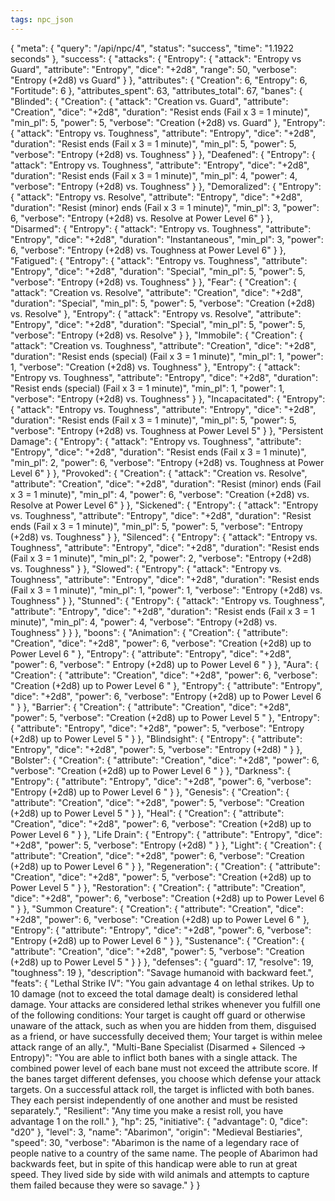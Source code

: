 ```yaml
---
tags: npc_json
---
```

{
    "meta": {
        "query": "/api/npc/4",
        "status": "success",
        "time": "1.1922 seconds"
    },
    "success": {
        "attacks": {
            "Entropy": {
                "attack": "Entropy vs Guard",
                "attribute": "Entropy",
                "dice": "+2d8",
                "range": 50,
                "verbose": "Entropy (+2d8) vs Guard"
            }
        },
        "attributes": {
            "Creation": 6,
            "Entropy": 6,
            "Fortitude": 6
        },
        "attributes_spent": 63,
        "attributes_total": 67,
        "banes": {
            "Blinded": {
                "Creation": {
                    "attack": "Creation vs. Guard",
                    "attribute": "Creation",
                    "dice": "+2d8",
                    "duration": "Resist ends (Fail x 3 = 1 minute)",
                    "min_pl": 5,
                    "power": 5,
                    "verbose": "Creation (+2d8) vs. Guard"
                },
                "Entropy": {
                    "attack": "Entropy vs. Toughness",
                    "attribute": "Entropy",
                    "dice": "+2d8",
                    "duration": "Resist ends (Fail x 3 = 1 minute)",
                    "min_pl": 5,
                    "power": 5,
                    "verbose": "Entropy (+2d8) vs. Toughness"
                }
            },
            "Deafened": {
                "Entropy": {
                    "attack": "Entropy vs. Toughness",
                    "attribute": "Entropy",
                    "dice": "+2d8",
                    "duration": "Resist ends (Fail x 3 = 1 minute)",
                    "min_pl": 4,
                    "power": 4,
                    "verbose": "Entropy (+2d8) vs. Toughness"
                }
            },
            "Demoralized": {
                "Entropy": {
                    "attack": "Entropy vs. Resolve",
                    "attribute": "Entropy",
                    "dice": "+2d8",
                    "duration": "Resist (minor) ends (Fail x 3 = 1 minute)",
                    "min_pl": 3,
                    "power": 6,
                    "verbose": "Entropy (+2d8) vs. Resolve at Power Level 6"
                }
            },
            "Disarmed": {
                "Entropy": {
                    "attack": "Entropy vs. Toughness",
                    "attribute": "Entropy",
                    "dice": "+2d8",
                    "duration": "Instantaneous",
                    "min_pl": 3,
                    "power": 6,
                    "verbose": "Entropy (+2d8) vs. Toughness at Power Level 6"
                }
            },
            "Fatigued": {
                "Entropy": {
                    "attack": "Entropy vs. Toughness",
                    "attribute": "Entropy",
                    "dice": "+2d8",
                    "duration": "Special",
                    "min_pl": 5,
                    "power": 5,
                    "verbose": "Entropy (+2d8) vs. Toughness"
                }
            },
            "Fear": {
                "Creation": {
                    "attack": "Creation vs. Resolve",
                    "attribute": "Creation",
                    "dice": "+2d8",
                    "duration": "Special",
                    "min_pl": 5,
                    "power": 5,
                    "verbose": "Creation (+2d8) vs. Resolve"
                },
                "Entropy": {
                    "attack": "Entropy vs. Resolve",
                    "attribute": "Entropy",
                    "dice": "+2d8",
                    "duration": "Special",
                    "min_pl": 5,
                    "power": 5,
                    "verbose": "Entropy (+2d8) vs. Resolve"
                }
            },
            "Immobile": {
                "Creation": {
                    "attack": "Creation vs. Toughness",
                    "attribute": "Creation",
                    "dice": "+2d8",
                    "duration": "Resist ends (special) (Fail x 3 = 1 minute)",
                    "min_pl": 1,
                    "power": 1,
                    "verbose": "Creation (+2d8) vs. Toughness"
                },
                "Entropy": {
                    "attack": "Entropy vs. Toughness",
                    "attribute": "Entropy",
                    "dice": "+2d8",
                    "duration": "Resist ends (special) (Fail x 3 = 1 minute)",
                    "min_pl": 1,
                    "power": 1,
                    "verbose": "Entropy (+2d8) vs. Toughness"
                }
            },
            "Incapacitated": {
                "Entropy": {
                    "attack": "Entropy vs. Toughness",
                    "attribute": "Entropy",
                    "dice": "+2d8",
                    "duration": "Resist ends (Fail x 3 = 1 minute)",
                    "min_pl": 5,
                    "power": 5,
                    "verbose": "Entropy (+2d8) vs. Toughness at Power Level 5"
                }
            },
            "Persistent Damage": {
                "Entropy": {
                    "attack": "Entropy vs. Toughness",
                    "attribute": "Entropy",
                    "dice": "+2d8",
                    "duration": "Resist ends (Fail x 3 = 1 minute)",
                    "min_pl": 2,
                    "power": 6,
                    "verbose": "Entropy (+2d8) vs. Toughness at Power Level 6"
                }
            },
            "Provoked": {
                "Creation": {
                    "attack": "Creation vs. Resolve",
                    "attribute": "Creation",
                    "dice": "+2d8",
                    "duration": "Resist (minor) ends (Fail x 3 = 1 minute)",
                    "min_pl": 4,
                    "power": 6,
                    "verbose": "Creation (+2d8) vs. Resolve at Power Level 6"
                }
            },
            "Sickened": {
                "Entropy": {
                    "attack": "Entropy vs. Toughness",
                    "attribute": "Entropy",
                    "dice": "+2d8",
                    "duration": "Resist ends (Fail x 3 = 1 minute)",
                    "min_pl": 5,
                    "power": 5,
                    "verbose": "Entropy (+2d8) vs. Toughness"
                }
            },
            "Silenced": {
                "Entropy": {
                    "attack": "Entropy vs. Toughness",
                    "attribute": "Entropy",
                    "dice": "+2d8",
                    "duration": "Resist ends (Fail x 3 = 1 minute)",
                    "min_pl": 2,
                    "power": 2,
                    "verbose": "Entropy (+2d8) vs. Toughness"
                }
            },
            "Slowed": {
                "Entropy": {
                    "attack": "Entropy vs. Toughness",
                    "attribute": "Entropy",
                    "dice": "+2d8",
                    "duration": "Resist ends (Fail x 3 = 1 minute)",
                    "min_pl": 1,
                    "power": 1,
                    "verbose": "Entropy (+2d8) vs. Toughness"
                }
            },
            "Stunned": {
                "Entropy": {
                    "attack": "Entropy vs. Toughness",
                    "attribute": "Entropy",
                    "dice": "+2d8",
                    "duration": "Resist ends (Fail x 3 = 1 minute)",
                    "min_pl": 4,
                    "power": 4,
                    "verbose": "Entropy (+2d8) vs. Toughness"
                }
            }
        },
        "boons": {
            "Animation": {
                "Creation": {
                    "attribute": "Creation",
                    "dice": "+2d8",
                    "power": 6,
                    "verbose": "Creation (+2d8) up to Power Level 6 "
                },
                "Entropy": {
                    "attribute": "Entropy",
                    "dice": "+2d8",
                    "power": 6,
                    "verbose": " Entropy (+2d8) up to Power Level 6 "
                }
            },
            "Aura": {
                "Creation": {
                    "attribute": "Creation",
                    "dice": "+2d8",
                    "power": 6,
                    "verbose": "Creation (+2d8) up to Power Level 6 "
                },
                "Entropy": {
                    "attribute": "Entropy",
                    "dice": "+2d8",
                    "power": 6,
                    "verbose": "Entropy (+2d8) up to Power Level 6 "
                }
            },
            "Barrier": {
                "Creation": {
                    "attribute": "Creation",
                    "dice": "+2d8",
                    "power": 5,
                    "verbose": "Creation (+2d8) up to Power Level 5 "
                },
                "Entropy": {
                    "attribute": "Entropy",
                    "dice": "+2d8",
                    "power": 5,
                    "verbose": "Entropy (+2d8) up to Power Level 5 "
                }
            },
            "Blindsight": {
                "Entropy": {
                    "attribute": "Entropy",
                    "dice": "+2d8",
                    "power": 5,
                    "verbose": "Entropy (+2d8) "
                }
            },
            "Bolster": {
                "Creation": {
                    "attribute": "Creation",
                    "dice": "+2d8",
                    "power": 6,
                    "verbose": "Creation (+2d8) up to Power Level 6 "
                }
            },
            "Darkness": {
                "Entropy": {
                    "attribute": "Entropy",
                    "dice": "+2d8",
                    "power": 6,
                    "verbose": "Entropy (+2d8) up to Power Level 6 "
                }
            },
            "Genesis": {
                "Creation": {
                    "attribute": "Creation",
                    "dice": "+2d8",
                    "power": 5,
                    "verbose": "Creation (+2d8) up to Power Level 5 "
                }
            },
            "Heal": {
                "Creation": {
                    "attribute": "Creation",
                    "dice": "+2d8",
                    "power": 6,
                    "verbose": "Creation (+2d8) up to Power Level 6 "
                }
            },
            "Life Drain": {
                "Entropy": {
                    "attribute": "Entropy",
                    "dice": "+2d8",
                    "power": 5,
                    "verbose": "Entropy (+2d8) "
                }
            },
            "Light": {
                "Creation": {
                    "attribute": "Creation",
                    "dice": "+2d8",
                    "power": 6,
                    "verbose": "Creation (+2d8) up to Power Level 6 "
                }
            },
            "Regeneration": {
                "Creation": {
                    "attribute": "Creation",
                    "dice": "+2d8",
                    "power": 5,
                    "verbose": "Creation (+2d8) up to Power Level 5 "
                }
            },
            "Restoration": {
                "Creation": {
                    "attribute": "Creation",
                    "dice": "+2d8",
                    "power": 6,
                    "verbose": "Creation (+2d8) up to Power Level 6 "
                }
            },
            "Summon Creature": {
                "Creation": {
                    "attribute": "Creation",
                    "dice": "+2d8",
                    "power": 6,
                    "verbose": "Creation (+2d8) up to Power Level 6 "
                },
                "Entropy": {
                    "attribute": "Entropy",
                    "dice": "+2d8",
                    "power": 6,
                    "verbose": "Entropy (+2d8) up to Power Level 6 "
                }
            },
            "Sustenance": {
                "Creation": {
                    "attribute": "Creation",
                    "dice": "+2d8",
                    "power": 5,
                    "verbose": "Creation (+2d8) up to Power Level 5 "
                }
            }
        },
        "defenses": {
            "guard": 17,
            "resolve": 19,
            "toughness": 19
        },
        "description": "Savage humanoid with backward feet.",
        "feats": {
            "Lethal Strike IV": "You gain advantage 4 on lethal strikes. Up to 10 damage (not to exceed the total damage dealt) is considered lethal damage. Your attacks are considered lethal strikes whenever you fulfill one of the following conditions: Your target is caught off guard or otherwise unaware of the attack, such as when you are hidden from them, disguised as a friend, or have successfully deceived them; Your target is within melee attack range of an ally.",
            "Multi-Bane Specialist (Disarmed + Silenced -> Entropy)": "You are able to inflict both banes with a single attack. The combined power level of each bane must not exceed the attribute score. If the banes target different defenses, you choose which defense your attack targets. On a successful attack roll, the target is inflicted with both banes. They each persist independently of one another and must be resisted separately.",
            "Resilient": "Any time you make a resist roll, you have advantage 1 on the roll."
        },
        "hp": 25,
        "initiative": {
            "advantage": 0,
            "dice": "d20"
        },
        "level": 3,
        "name": "Abarimon",
        "origin": "Medieval Bestiaries",
        "speed": 30,
        "verbose": "Abarimon is the name of a legendary race of people native to a country of the same name. The people of Abarimon had backwards feet, but in spite of this handicap were able to run at great speed. They lived side by side with wild animals and attempts to capture them failed because they were so savage."
    }
}